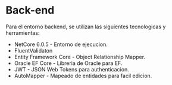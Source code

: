 # Back-end
Para el entorno backend, se utilizan las siguientes tecnologicas y herramientas:
- NetCore 6.0.5 - Entorno de ejecucion.
- FluentValidaton
- Entity Framework Core - Object Relationship Mapper.
- Oracle EF Core - Libreria de Oracle para EF.
- JWT - JSON Web Tokens para authenticacion.
- AutoMapper - Mapeado de entidades para facil edicion.